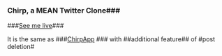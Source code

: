 ### Chirp, a MEAN Twitter Clone###

###[See me live](https://chirp-app-saqlain.herokuapp.com/#/)###

It is the same as ###[ChirpApp](https://github.com/SaqlainGardezi/chirpApp) ###  with ##additional feature## of #post deletion#